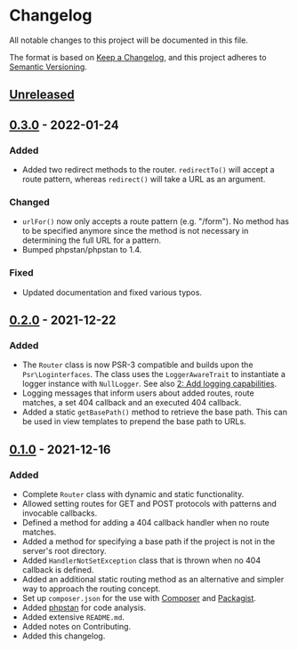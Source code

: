 # Changelog
All notable changes to this project will be documented in this file.

The format is based on [Keep a Changelog](https://keepachangelog.com/en/1.0.0/),
and this project adheres to [Semantic Versioning](https://semver.org/spec/v2.0.0.html).

## [Unreleased]

## [0.3.0] - 2022-01-24

### Added
- Added two redirect methods to the router. `redirectTo()` will accept a route pattern, whereas `redirect()` will take a URL as an argument.

### Changed
- `urlFor()` now only accepts a route pattern (e.g. "/form"). No method has to be specified anymore since the method is not necessary in determining the full URL for a pattern.
- Bumped phpstan/phpstan to 1.4.

### Fixed
- Updated documentation and fixed various typos.

## [0.2.0] - 2021-12-22

### Added

- The `Router` class is now PSR-3 compatible and builds upon the `Psr\Loginterfaces`. The class uses the `LoggerAwareTrait` to instantiate a logger instance with `NullLogger`. See also [2: Add logging capabilities](https://github.com/Digital-Media/fhooe-router/issues/2).
- Logging messages that inform users about added routes, route matches, a set 404 callback and an executed 404 callback.
- Added a static `getBasePath()` method to retrieve the base path. This can be used in view templates to prepend the base path to URLs.

## [0.1.0] - 2021-12-16

### Added
- Complete `Router` class with dynamic and static functionality.
- Allowed setting routes for GET and POST protocols with patterns and invocable callbacks.
- Defined a method for adding a 404 callback handler when no route matches.
- Added a method for specifying a base path if the project is not in the server's root directory.
- Added `HandlerNotSetException` class that is thrown when no 404 callback is defined.
- Added an additional static routing method as an alternative and simpler way to approach the routing concept.
- Set up `composer.json` for the use with [Composer](https://getcomposer.org/) and [Packagist](https://packagist.org/).
- Added [phpstan](https://packagist.org/packages/phpstan/phpstan) for code analysis.
- Added extensive `README.md`.
- Added notes on Contributing.
- Added this changelog.

[Unreleased]: https://github.com/Digital-Media/fhooe-router/compare/v0.3.0...HEAD
[0.3.0]: https://github.com/Digital-Media/fhooe-router/compare/v0.2.0...v0.3.0
[0.2.0]: https://github.com/Digital-Media/fhooe-router/compare/v0.1.0...v0.2.0
[0.1.0]: https://github.com/Digital-Media/fhooe-router/releases/tag/v0.1.0
